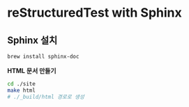 # reStructuredTest with Sphinx

## Sphinx 설치

```bash
brew install sphinx-doc
```

**HTML 문서 만들기**

```bash
cd ./site
make html
# ./_build/html 경로로 생성
```
